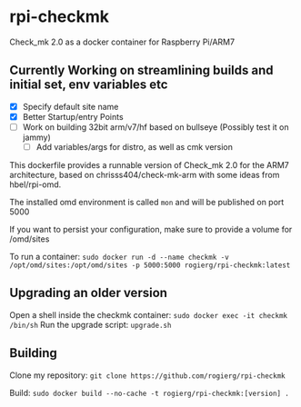 # rpi-checkmk
Check_mk 2.0 as a docker container for Raspberry Pi/ARM7

## Currently Working on streamlining builds and initial set, env variables etc
- [X] Specify default site name
- [X] Better Startup/entry Points
- [ ] Work on building 32bit arm/v7/hf based on bullseye (Possibly test it on jammy)
    - [ ] Add variables/args for distro, as well as cmk version

This dockerfile provides a runnable version of Check_mk 2.0 for the ARM7 architecture, based on chrisss404/check-mk-arm with some ideas from hbel/rpi-omd.

The installed omd environment is called `mon` and will be published on port 5000

If you want to persist your configuration, make sure to provide a volume for /omd/sites

To run a container:
`sudo docker run -d --name checkmk -v /opt/omd/sites:/opt/omd/sites -p 5000:5000 rogierg/rpi-checkmk:latest`

## Upgrading an older version
Open a shell inside the checkmk container:
`sudo docker exec -it checkmk /bin/sh`
Run the upgrade script:
`upgrade.sh`

## Building
Clone my repository:
`git clone https://github.com/rogierg/rpi-checkmk`

Build:
`sudo docker build --no-cache -t rogierg/rpi-checkmk:[version] .`
